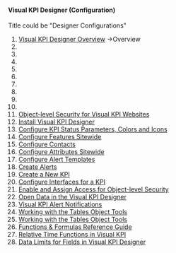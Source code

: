 #### Visual KPI Designer (Configuration)

Title could be "Designer Configurations"

1. [Visual KPI Designer Overview](http://betadocs.transpara.com/knowledge-base/visual-kpi-designer-overview/) ->Overview 
2. []()
3. []()
4. []()
5. []()
6. []()
7. []()
8. []()
9. []()
10. []()
11. [Object-level Security for Visual KPI Websites](http://betadocs.transpara.com/knowledge-base/visual-kpi-object-level-security/)
12. [Install Visual KPI Designer](http://betadocs.transpara.com/knowledge-base/install-visual-kpi-designer/)
13. [Configure KPI Status Parameters, Colors and Icons](http://betadocs.transpara.com/knowledge-base/designer-configure-kpi-status/)
14. [Configure Features Sitewide](http://betadocs.transpara.com/knowledge-base/designer-configure-features/)
15. [Configure Contacts](http://betadocs.transpara.com/knowledge-base/configure-contacts/)
16. [Configure Attributes Sitewide](http://betadocs.transpara.com/knowledge-base/designer-configure-attributes/)
17. [Configure Alert Templates](http://betadocs.transpara.com/knowledge-base/designer-configure-alert-templates/)
18. [Create Alerts](http://betadocs.transpara.com/knowledge-base/designer-create-alerts/)
19. [Create a New KPI](http://betadocs.transpara.com/knowledge-base/designer-create-kpi/)
20. [Configure Interfaces for a KPI](http://betadocs.transpara.com/knowledge-base/designer-configure-interfaces/)
21. [Enable and Assign Access for Object-level Security](http://betadocs.transpara.com/knowledge-base/object-level-security-access/)
22. [Open Data in the Visual KPI Designer](http://betadocs.transpara.com/knowledge-base/designer-open-data/)
23. [Visual KPI Alert Notifications](http://betadocs.transpara.com/knowledge-base/visual-kpi-alerts-notifications/)
24. [Working with the Tables Object Tools](http://betadocs.transpara.com/knowledge-base/designer-tables-object-tools/)
25. [Working with the Tables Object Tools](http://betadocs.transpara.com/knowledge-base/designer-tables-object-tools/)
26. [Functions & Formulas Reference Guide](http://betadocs.transpara.com/knowledge-base/functions/)
27. [Relative Time Functions in Visual KPI](http://betadocs.transpara.com/knowledge-base/relative-time-functions/)
28. [Data Limits for Fields in Visual KPI Designer](http://betadocs.transpara.com/knowledge-base/data-limits/)
